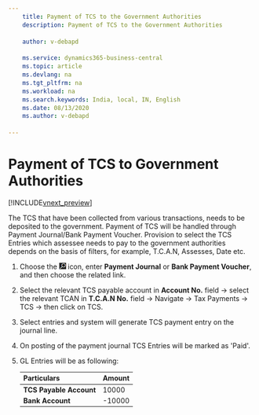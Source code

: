 ```yaml
---
    title: Payment of TCS to the Government Authorities
    description: Payment of TCS to the Government Authorities

    author: v-debapd

    ms.service: dynamics365-business-central
    ms.topic: article
    ms.devlang: na
    ms.tgt_pltfrm: na
    ms.workload: na
    ms.search.keywords: India, local, IN, English
    ms.date: 08/13/2020
    ms.author: v-debapd

---
```

# Payment of TCS to Government Authorities

[!INCLUDE[vnext_preview](../../includes/vnext_preview.md)]

The TCS that have been collected from various transactions, needs to be deposited to the government. Payment of TCS will be handled through Payment Journal/Bank Payment Voucher. Provision to select the TCS Entries which assessee needs to pay to the government authorities depends on the basis of filters, for example, T.C.A.N, Assesses, Date etc.

1. Choose the ![Search for Page or Report](image/search_small.png "Search for Page or Report icon") icon, enter **Payment Journal** or **Bank Payment Voucher**, and then choose the related link.
2. Select the relevant TCS payable account in **Account No.** field -> select the relevant TCAN in **T.C.A.N No.** field -> Navigate -> Tax Payments -> TCS -> then click on TCS. 
3. Select entries and system will generate TCS payment entry on the journal line. 
1. On posting of the payment journal TCS Entries will be marked as 'Paid'.

1. GL Entries will be as following:
    
    |Particulars|Amount|
    |----------------------------------|---------------------------------------|  
    |**TCS Payable Account**|10000|
    |**Bank Account**|-10000|




























